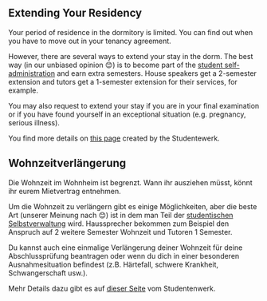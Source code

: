 <!-- English -->
## Extending Your Residency
Your period of residence in the dormitory is limited. You can find out when you have to move out in your tenancy agreement.

However, there are several ways to extend your stay in the dorm. The best way (in our unbiased opinion 😊) is to become part of the [student self-administration](#b-self-admin) and earn extra semesters. House speakers get a 2-semester extension and tutors get a 1-semester extension for their services, for example.

You may also request to extend your stay if you are in your final examination or if you have found yourself in an exceptional situation (e.g. pregnancy, serious illness).

You find more details on [this page](https://www.studentenwerk-muenchen.de/en/accommodation/guidelines-and-application-forms/extending-your-residency/) created by the Studentewerk.

<!-- Deutsch -->
## Wohnzeitverlängerung
Die Wohnzeit im Wohnheim ist begrenzt. Wann ihr ausziehen müsst, könnt ihr eurem Mietvertrag entnehmen.

Um die Wohnzeit zu verlängern gibt es einige Möglichkeiten, aber die beste Art (unserer Meinung nach 😊) ist in dem man Teil der [studentischen Selbstverwaltung](#b-self-admin) wird. Haussprecher bekommen zum Beispiel den Anspruch auf 2 weitere Semester Wohnzeit und Tutoren 1 Semester.

Du kannst auch eine einmalige Verlängerung deiner Wohnzeit für deine Abschlussprüfung beantragen oder wenn du dich in einer besonderen Ausnahmesituation befindest (z.B. Härtefall, schwere Krankheit, Schwangerschaft usw.).

Mehr Details dazu gibt es auf [dieser Seite](https://www.studentenwerk-muenchen.de/wohnen/richtlinien-und-antraege/wohnzeitverlaengerung/) vom Studentenwerk.